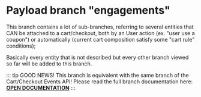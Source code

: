 # Payload branch "engagements"

This branch contains a lot of sub-branches, referring to several entities that CAN be attached to a cart/checkout, both by an User action (ex. "user use a coupon") or automatically (current cart composition satisfy some "cart rule" conditions); 

Basically every entity that is not described but every other branch viewed so far will be added to this branch.

::: tip GOOD NEWS!
This branch is equivalent with the same branch of the Cart/Checkout Events API!
Please read the full branch documentation here: <a href="/frontend/cart-checkout/engagements.html">**OPEN DOCUMENTATION**</a>
:::